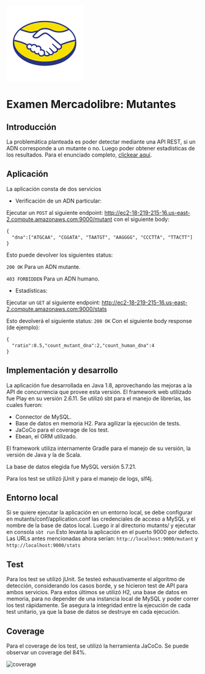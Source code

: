 ![mercado-libre](mutants/doc/images/mercado-libre.png)
# Examen Mercadolibre: Mutantes 

## Introducción
La problemática planteada es poder detectar mediante una API REST, si un ADN corresponde a un mutante o no. Luego poder obtener estadísticas de los resultados. Para el enunciado completo, [clickear aquí](mutants/doc/Examen%20Mercadolibre%202017%20.pdf).

## Aplicación
La aplicación consta de dos servicios

- Verificación de un ADN particular:

Ejecutar un ```POST``` al siguiente endpoint:
http://ec2-18-219-215-16.us-east-2.compute.amazonaws.com:9000/mutant
con el siguiente body:
```
{
  "dna":["ATGCAA", "CGGATA", "TAATGT", "AAGGGG", "CCCTTA", "TTACTT"]
}
```
Esto puede devolver los siguientes status:

```200 OK``` Para un ADN mutante.

```403 FORBIDDEN``` Para un ADN humano.

- Estadísticas:

Ejecutar un ```GET``` al siguiente endpoint:
http://ec2-18-219-215-16.us-east-2.compute.amazonaws.com:9000/stats

Esto devolverá el siguiente status:
```200 OK```
Con el siguiente body response (de ejemplo):
```
{
  "ratio":0.5,"count_mutant_dna":2,"count_human_dna":4
}
```

## Implementación y desarrollo
La aplicación fue desarrollada en Java 1.8, aprovechando las mejoras a la API de concurrencia que provee esta versión.
El framework web utilizado fue Play en su versión 2.6.11. Se utilizó sbt para el manejo de librerías, las cuales fueron:
- Connector de MySQL.
- Base de datos en memoria H2. Para agilizar la ejecución de tests.
- JaCoCo para el coverage de los test.
- Ebean, el ORM utilizado.

El framework utiliza internamente Gradle para el manejo de su versión, la versión de Java y la de Scala.

La base de datos elegida fue MySQL versión 5.7.21.

Para los test se utilizó jUnit y para el manejo de logs, slf4j.

## Entorno local
Si se quiere ejecutar la aplicación en un entorno local, se debe configurar en mutants/conf/application.conf las credenciales de acceso a MySQL y el nombre de la base de datos local. Luego ir al directorio mutants/ y ejecutar en consola ```sbt run```
Esto levanta la aplicación en el puerto 9000 por defecto. Las URLs antes mencionadas ahora serían:
```http://localhost:9000/mutant``` y ```http://localhost:9000/stats```

## Test
Para los test se utilizó jUnit. Se testeó exhaustivamente el algoritmo de detección, considerando los casos borde, y se hicieron test de API para ambos servicios.
Para estos últimos se utilizó H2, una base de datos en memoria, para no depender de una instancia local de MySQL y poder correr los test rápidamente. Se asegura la integridad entre la ejecución de cada test unitario, ya que la base de datos se destruye en cada ejecución.

## Coverage
Para el coverage de los test, se utilizó la herramienta JaCoCo. Se puede observar un coverage del 84%.

![coverage](mutants/doc/images/coverage.png)




